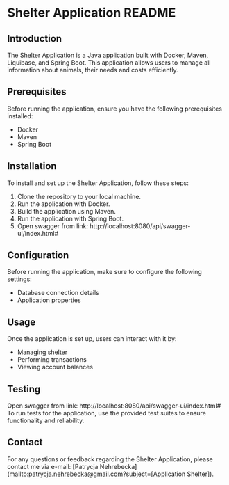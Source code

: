# Shelter Application README

## Introduction
The Shelter Application is a Java application built with Docker, Maven, Liquibase, and Spring Boot. 
This application allows users to manage all information about animals, their needs and costs efficiently.

## Prerequisites
Before running the application, ensure you have the following prerequisites installed:
- Docker
- Maven
- Spring Boot

## Installation
To install and set up the Shelter Application, follow these steps:
1. Clone the repository to your local machine.
2. Run the application with Docker.
3. Build the application using Maven.
4. Run the application with Spring Boot.
5. Open swagger from link: http://localhost:8080/api/swagger-ui/index.html#

## Configuration
Before running the application, make sure to configure the following settings:
- Database connection details
- Application properties

## Usage
Once the application is set up, users can interact with it by:
- Managing shelter
- Performing transactions
- Viewing account balances

## Testing
Open swagger from link: http://localhost:8080/api/swagger-ui/index.html#
To run tests for the application, use the provided test suites to ensure functionality and reliability.

## Contact
For any questions or feedback regarding the Shelter Application, please contact me via e-mail:
[Patrycja Nehrebecka](mailto:patrycja.nehrebecka@gmail.com?subject=[Application Shelter]).